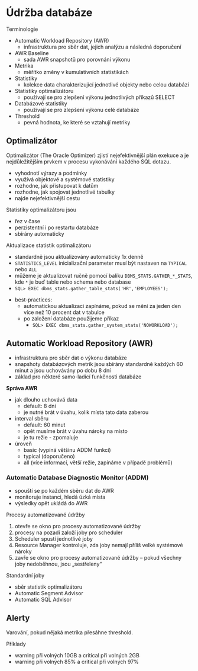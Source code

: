 # Údržba databáze

Terminologie
- Automatic Workload Repository (AWR)
	- infrastruktura pro sběr dat, jejich analýzu a následná doporučení
- AWR Baseline
	- sada AWR snapshotů pro porovnání výkonu
- Metrika
	- měřítko změny v kumulativních statistikách
- Statistiky
	- kolekce data charakterizující jednotlivé objekty nebo celou databázi
- Statistiky optimalizátoru
	- používají se pro zlepšení výkonu jednotlivých příkazů SELECT
- Databázové statistiky
	- používají se pro zlepšení výkonu celé databáze
- Threshold
	- pevná hodnota, ke které se vztahují metriky

## Optimalizátor

Optimalizátor (The Oracle Optimizer) zjistí nejefektivnější plán exekuce a je nejdůležitějším prvkem v procesu vykonávání každého SQL dotazu.

- vyhodnotí výrazy a podmínky
- využívá objektové a systémové statistiky
- rozhodne, jak přistupovat k datům
- rozhodne, jak spojovat jednotlivé tabulky
- najde nejefektivnější cestu

Statistiky optimalizátoru jsou
- řez v čase
- perzistentní i po restartu databáze
- sbírány automaticky

Aktualizace statistik optimalizátoru
- standardně jsou aktualizovány automaticky 1x denně
- `STATISTICS_LEVEL` inicializační parameter musí být nastaven na `TYPICAL` nebo `ALL`
- můžeme je aktualizovat ručně pomocí balíku `DBMS_STATS.GATHER_*_STATS`, kde `*` je buď table nebo schema nebo database
- `SQL> EXEC dbms_stats.gather_table_stats('HR','EMPLOYEES');`
+ best-practices:
	+ automatickou aktualizaci zapínáme, pokud se mění za jeden den více než 10 procent dat v tabulce
	- po založení databáze použijeme příkaz
		- `SQL> EXEC dbms_stats.gather_system_stats('NOWORKLOAD');`

## Automatic Workload Repository (AWR)

- infrastruktura pro sběr dat o výkonu databáze
- snapshoty databázových metrik jsou sbírány standardně každých 60 minut a jsou uchovávány po dobu 8 dní
- základ pro některé samo-ladící funkčnosti databáze

**Správa AWR**
- jak dlouho uchovává data
	- default: 8 dní
	- je nutné brát v úvahu, kolik místa tato data zaberou
- interval sběru
	- default: 60 minut
	- opět musíme brát v úvahu nároky na místo
	- je tu režie - zpomaluje
- úroveň
	- basic (vypíná většinu ADDM funkcí)
	- typical (doporučeno)
	- all (více informací, větší režie, zapínáme v případě problémů)

### Automatic Database Diagnostic Monitor (ADDM)

- spouští se po každém sběru dat do AWR
- monitoruje instanci, hledá úzká místa
- výsledky opět ukládá do AWR

Procesy automatizované údržby
1. otevře se okno pro procesy automatizované údržby
2. procesy na pozadí založí joby pro scheduler
3. Scheduler spustí jednotlivé joby
4. Resource Manager kontroluje, zda joby nemají příliš velké systémové nároky
5. zavře se okno pro procesy automatizované údržby – pokud všechny joby nedoběhnou, jsou „sestřeleny“

Standardní joby
- sběr statistik optimalizátoru
- Automatic Segment Advisor
- Automatic SQL Advisor

## Alerty

Varování, pokud nějaká metrika přesáhne threshold.

Příklady
- warning při volných 10GB a critical při volných 2GB
- warning při volných 85% a critical při volných 97%